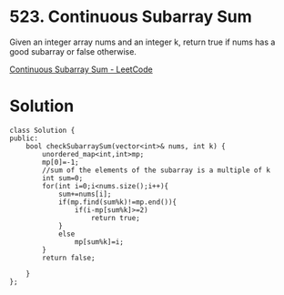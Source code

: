 # 523. Continuous Subarray Sum

Given an integer array nums and an integer k, return true if nums has a good subarray or false otherwise.

[Continuous Subarray Sum - LeetCode](https://leetcode.com/problems/continuous-subarray-sum/)

# Solution
```
class Solution {
public:
    bool checkSubarraySum(vector<int>& nums, int k) {
        unordered_map<int,int>mp;
        mp[0]=-1;
        //sum of the elements of the subarray is a multiple of k
        int sum=0;
        for(int i=0;i<nums.size();i++){
            sum+=nums[i];
            if(mp.find(sum%k)!=mp.end()){
                if(i-mp[sum%k]>=2)
                    return true;
            }
            else
                mp[sum%k]=i;
        }
        return false;

    }
};
```